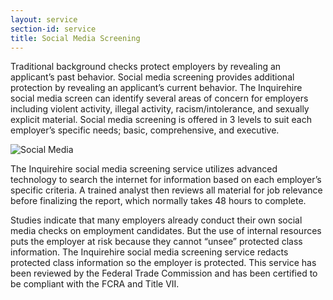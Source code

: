 ```yaml
---
layout: service
section-id: service
title: Social Media Screening
---
```


Traditional background checks protect employers by revealing an applicant’s past behavior. Social media screening provides additional protection by revealing an applicant’s current behavior. The Inquirehire social media screen can identify several areas of concern for employers including violent activity, illegal activity, racism/intolerance, and sexually explicit material. Social media screening is offered in 3 levels to suit each employer’s specific needs; basic, comprehensive, and executive.

![Social Media](/assets/img/services/social.jpg)

The Inquirehire social media screening service utilizes advanced technology to search the internet for information based on each employer’s specific criteria. A trained analyst then reviews all material for job relevance before finalizing the report, which normally takes 48 hours to complete. 

Studies indicate that many employers already conduct their own social media checks on employment candidates. But the use of internal resources puts the employer at risk because they cannot “unsee” protected class information. The Inquirehire social media screening service redacts protected class information so the employer is protected. This service has been reviewed by the Federal Trade Commission and has been certified to be compliant with the FCRA and Title VII.
